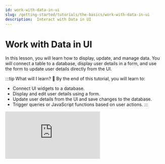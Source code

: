 ```yaml
---
id: work-with-data-in-ui
slug: /getting-started/tutorials/the-basics/work-with-data-in-ui
description:  Interact with Data in UI
---
```


# Work with Data in UI

In this lesson, you will learn how to display, update, and manage data. You will connect a table to a database, display user details in a form, and use the form to update user details directly from the UI.

:::tip What will I learn? 📝
By the end of this tutorial, you will learn to:

- Connect UI widgets to a database.
- Display and edit user details using a form.
- Update user details from the UI and save changes to the database.
- Trigger queries or JavaScript functions based on user actions.
:::


<div style={{ position: "relative", paddingBottom: "calc(50.52% + 41px)", height: 0, width: "100%" }}>
  <iframe
    src="https://demo.arcade.software/nM2iq5FvdGmm2OHagdbB?embed"
    frameBorder="0"
    loading="lazy"
    webkitAllowFullScreen
    mozAllowFullScreen
    allowFullScreen
    allow="fullscreen"
    style={{ position: "absolute", top: 0, left: 0, width: "100%", height: "100%" }}
    title="Appsmith | Connect Data"
  />
</div>




Before proceeding, ensure that you have completed [Lesson 1: Connect and Display Data](/getting-started/tutorials/the-basics/connect-query-display-data), where you will learn how to connect your app to a database, fetch data, and display it using a Table widget.

1. Open your application and, from the Entity Explorer, click the **UI** tab. The UI tab opens a list of available widgets in Appsmith, which can be used to display data and design the app.

2. Click **+ New UI element** and drop a **Form** widget on the canvas to the right of the Table widget. The Form widget allows you to collect details from users, which can then be stored or used to update existing records in the database.

3. Rename the Form title to `User Details`. 

4. To display and edit user details, add an **Input** widget for the user's name, a **Datepicker** widget for the date of birth, and an **Image** widget for the profile photo inside the form.

<dd>

Configure the properties as shown below:


| **Widget**      | **Name**       | **Property**      | **Value**                          | **Description**                                       |
|---------------|---------------|------------------|----------------------------------|---------------------|
| **Input**     | `nameInput`    | Default Value   | `{{usersTable.selectedRow.name}}` | Displays the user's name and allows editing.  |
| **Datepicker** | `dobInput`    | Default Date    | `{{usersTable.selectedRow.dob}}`  | Displays the user's date of birth for selection and modification. |
|               |               | Date Format     | **LL**                           | Formats the date in a user-friendly format. |
| **Image**     | `profile` | Image Source  | `{{usersTable.selectedRow.image}}` | Displays the user's profile photo.            |

With `{{}}` (mustache binding), you can dynamically display and update data from various sources, such as widgets, queries, and APIs, in other components.

- `usersTable`: The name of the Table widget from which we want to fetch the selected user's data.
- `selectedRow`: The reference property of the Table widget that provides access to the currently selected row's data in `usersTable`.
- The `name`, `dob`, and `image` are the selected user's properties retrieved from `selectedRow`.




</dd>


5. Select the *Queries* tab on the Entity Explorer on the left side of the screen, then click the **+ New Query / API** button to create a new query.

6. Select the Users datasource from the list of options, then rename the query to `updateUsers`.

7. Update the SQL command in the query editor to update the users table with the details edited in the Form.

<dd>

```sql
UPDATE public."users" 
SET name = {{nameInput.text}}, 
    dob = {{dobInput.selectedDate}} 
WHERE id = {{usersTable.selectedRow.id}};
```

In this SQL command, we are dynamically updating the users Table with the edited values from the form. The bindings inside `{{ }}` reference the widget properties:

- `{{nameInput.text}}` pulls the updated name from the Input widget.
- `{{dobInput.selectedDate}}` retrieves the selected date from the Datepicker widget.
- `WHERE id = {{usersTable.selectedRow.id}}` ensures only the selected user’s record is updated.

</dd>

8. Navigate back to the canvas by selecting the **UI** tab in the Entity Explorer.


9. To update the database when the Submit button is clicked:

<dd>

- Select the default Submit button on the form and rename it to Update.
- In the **onClick** event, set the action to Execute the `updateUsers`. This runs the query to update the database with the modified details.
- In the **onSuccess** callback, set the action to Execute a query > `getUsers`. This refreshes the table data to reflect the updated user details.

Now, select a row in the table widget to display the user's details in the form. After making the necessary updates, click Update to save the changes to the database and refresh the table with the updated data.









</dd>






  :::caution
  The databases used in tutorials are public and shared by all Appsmith users, so ensure that you don't input confidential information during testing. The databases are automatically reset every day, so any updates made to these databases are temporary.
  :::

## Next steps
- [Lesson 3 - Now Code It](/getting-started/tutorials/the-basics/write-js-code)


